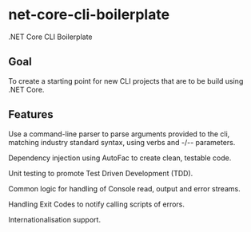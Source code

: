 # net-core-cli-boilerplate
.NET Core CLI Boilerplate

## Goal

To create a starting point for new CLI projects that are to be build using .NET Core.

## Features

Use a command-line parser to parse arguments provided to the cli, matching industry standard syntax, using verbs and -/-- parameters.

Dependency injection using AutoFac to create clean, testable code.

Unit testing to promote Test Driven Development (TDD).

Common logic for handling of Console read, output and error streams.

Handling Exit Codes to notify calling scripts of errors.

Internationalisation support.
